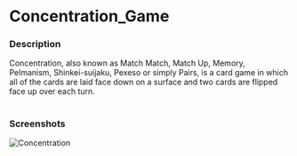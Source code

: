# Concentration_Game
### Description
Concentration, also known as Match Match, Match Up, Memory, Pelmanism, Shinkei-suijaku, Pexeso or simply Pairs, is a card game in which all of the cards are laid face down on a surface and two cards are flipped face up over each turn.
#

<h3>Screenshots</h3>

![Concentration](https://user-images.githubusercontent.com/37452782/73985876-5f653880-494d-11ea-957b-0ead0c0aa668.gif)

#
